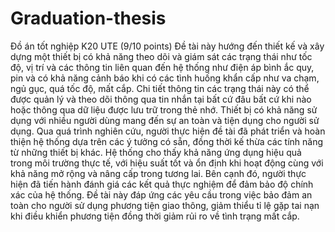 # Graduation-thesis
 Đồ án tốt nghiệp K20 UTE (9/10 points)
Đề tài này hướng đến thiết kế và xây dựng một thiết bị có khả năng theo dõi và 
giám sát các trạng thái như tốc độ, vị trí và các thông tin liên quan đến hệ thống như 
điện áp bình ắc quy, pin và có khả năng cảnh báo khi có các tình huống khẩn cấp như 
va chạm, ngủ gục, quá tốc độ, mất cắp. Chi tiết thông tin các trạng thái này có thể 
được quản lý và theo dõi thông qua tin nhắn tại bất cứ đâu bất cứ khi nào hoặc thông 
qua dữ liệu được lưu trữ trong thẻ nhớ. Thiết bị có khả năng sử dụng với nhiều người 
dùng mang đến sự an toàn và tiện dụng cho người sử dụng.
Qua quá trình nghiên cứu, người thực hiện đề tài đã phát triển và hoàn thiện hệ 
thống dựa trên các ý tưởng có sẵn, đồng thời kế thừa các tính năng từ những thiết bị 
khác. Hệ thống cho thấy khả năng ứng dụng hiệu quả trong môi trường thực tế, với 
hiệu suất tốt và ổn định khi hoạt động cùng với khả năng mở rộng và nâng cấp trong 
tương lai. Bên cạnh đó, người thực hiện đã tiến hành đánh giá các kết quả thực nghiệm 
để đảm bảo độ chính xác của hệ thống.
Đề tài này đáp ứng các yêu cầu trong việc bảo đảm an toàn cho người sử dụng 
phương tiện giao thông, giảm thiểu tỉ lệ gặp tai nạn khi điều khiển phương tiện đồng 
thời giảm rủi ro về tình trạng mất cắp.
